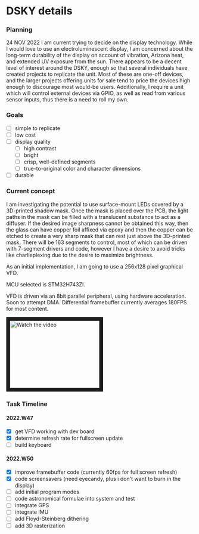 # DSKY details

### Planning
24 NOV 2022
I am current trying to decide on the display technology.  While I would love to use an electroluminescent display, I am concerned about the long-term durability of the display on account of vibration, Arizona heat, and extended UV exposure from the sun.  There appears to be a decent level of interest around the DSKY, enough so that several individuals have created projects to replicate the unit.  Most of these are one-off devices, and the larger projects offering units for sale tend to price the devices high enough to discourage most would-be users.  Additionally, I require a unit which will control external devices via GPIO, as well as read from various sensor inputs, thus there is a need to roll my own.

### Goals
- [ ] simple to replicate
- [ ] low cost
- [ ] display quality
    - [ ] high contrast
    - [ ] bright
    - [ ] crisp, well-defined segments
    - [ ] true-to-original color and character dimensions
- [ ] durable

### Current concept
I am investigating the potential to use surface-mount LEDs covered by a 3D-printed shadow mask.  Once the mask is placed over the PCB, the light paths in the mask can be filled with a translucent substance to act as a diffuser.  If the desired image sharpness cannot be obtained this way, then the glass can have copper foil affixed via epoxy and then the copper can be etched to create a very sharp mask that can rest just above the 3D-printed mask.  There will be 163 segments to control, most of which can be driven with 7-segment drivers and code, however I have a desire to avoid tricks like charlieplexing due to the desire to maximize brightness.

As an initial implementation, I am going to use a 256x128 pixel graphical VFD.  

MCU selected is STM32H743ZI.

VFD is driven via an 8bit parallel peripheral, using hardware acceleration.  Soon to attempt DMA.  Differential framebuffer currently averages 180FPS for most content.

<a href="https://www.youtube.com/watch?feature=player_embedded&v=XFZPoMXJEX4" target="_blank">
 <img src="https://img.youtube.com/vi/XFZPoMXJEX4/0.jpg" alt="Watch the video" width="240" height="180" border="10" />
</a>

### Task Timeline
#### 2022.W47
- [x] get VFD working with dev board
- [x] determine refresh rate for fullscreen update
- [ ] build keyboard
#### 2022.W50
- [x] improve framebuffer code (currently 60fps for full screen refresh)
- [x] code screensavers (need eyecandy, plus i don't want to burn in the display)
- [ ] add initial program modes
- [ ] code astronomical formulae into system and test
- [ ] integrate GPS
- [ ] integrate IMU
- [ ] add Floyd-Steinberg dithering
- [ ] add 3D rasterization

